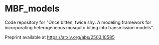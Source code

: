 # MBF_models
Code repository for "Once bitten, twice shy: A modeling framework for incorporating heterogeneous mosquito biting into transmission models".

Preprint available at https://arxiv.org/abs/2503.10585
